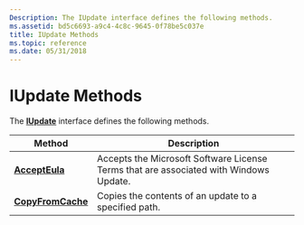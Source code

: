 ```yaml
---
Description: The IUpdate interface defines the following methods.
ms.assetid: bd5c6693-a9c4-4c8c-9645-0f78be5c037e
title: IUpdate Methods
ms.topic: reference
ms.date: 05/31/2018
---
```


# IUpdate Methods

The [**IUpdate**](/windows/desktop/api/Wuapi/nn-wuapi-iupdate) interface defines the following methods.



| Method                                         | Description                                                                                      |
|------------------------------------------------|--------------------------------------------------------------------------------------------------|
| [**AcceptEula**](/windows/desktop/api/Wuapi/nf-wuapi-iupdate-accepteula)       | Accepts the Microsoft Software License Terms that are associated with Windows Update.<br/> |
| [**CopyFromCache**](/windows/desktop/api/Wuapi/nf-wuapi-iupdate-copyfromcache) | Copies the contents of an update to a specified path.<br/>                                 |



 

 

 





